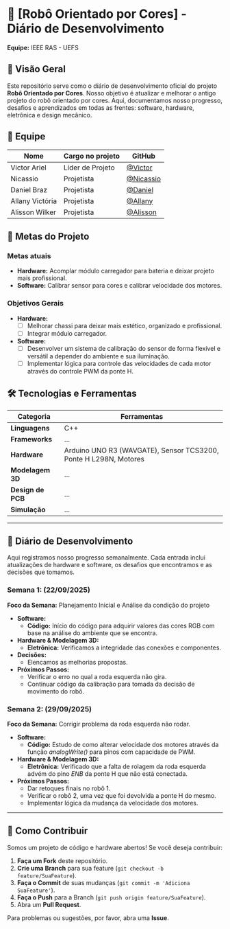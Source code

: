 # 🤖 [Robô Orientado por Cores] - Diário de Desenvolvimento

**Equipe:** IEEE RAS - UEFS

## 📝 Visão Geral

Este repositório serve como o diário de desenvolvimento oficial do projeto **Robô Orientado por Cores**. Nosso objetivo é atualizar e melhorar o antigo projeto do robô orientado por cores. Aqui, documentamos nosso progresso, desafios e aprendizados em todas as frentes: software, hardware, eletrônica e design mecânico.

## 👥 Equipe

| Nome                 | Cargo no projeto             | GitHub                                           |
| -------------------- | -------------------------    | ------------------------------------------       |
| Victor Ariel         | Líder de Projeto             | [@Victor](https://github.com/VitrolaVT)          |
| Nicassio             | Projetista                   | [@Nicassio](https://github.com/nicassiosantos)   |
| Daniel Braz          | Projetista                   | [@Daniel](https://github.com/DanielPortoBraz)    |
| Allany Victória      | Projetista                   | [@Allany](https://github.com/allanyvictoria)     |
| Alisson Wilker       | Projetista                   | [@Alisson](https://github.com/alissonwilker02)   |

## 🎯 Metas do Projeto

### Metas atuais

  * **Hardware:** Acomplar módulo carregador para bateria e deixar projeto mais profissional.
  * **Software:** Calibrar sensor para cores e calibrar velocidade dos motores.

### Objetivos Gerais

  - **Hardware:**
      - [ ] Melhorar chassi para deixar mais estético, organizado e profissional.
      - [ ] Integrar módulo carregador.
  - **Software:**
      - [ ] Desenvolver um sistema de calibração do sensor de forma flexível e versátil a depender do ambiente e sua iluminação.
      - [ ] Implementar lógica para controle das velocidades de cada motor através do controle PWM da ponte H.

## 🛠️ Tecnologias e Ferramentas

| Categoria         | Ferramentas                                                              |
| ----------------- | ------------------------------------------------------------------------ |
| **Linguagens**    | C++                                                                      |
| **Frameworks**    |...                                                                       |
| **Hardware**      | Arduino UNO R3 (WAVGATE), Sensor TCS3200, Ponte H L298N,  Motores        |
| **Modelagem 3D**  | ...                                                                      |
| **Design de PCB** | ...                                                                      |
| **Simulação**     | ...                                                                      |

-----

## 📓 Diário de Desenvolvimento

Aqui registramos nosso progresso semanalmente. Cada entrada inclui atualizações de hardware e software, os desafios que encontramos e as decisões que tomamos.

### Semana 1: (22/09/2025)

**Foco da Semana:** Planejamento Inicial e Análise da condição do projeto

  * **Software:**
      * **Código:** Início do código para adquirir valores das cores RGB com base na análise do ambiente que se encontra. 
  * **Hardware & Modelagem 3D:**
      * **Eletrônica:** Verificamos a integridade das conexões e componentes.
  * **Decisões:**
      * Elencamos as melhorias propostas.
  * **Próximos Passos:**
      * Verificar o erro no qual a roda esquerda não gira.
      * Continuar código da calibração para tomada da decisão de movimento do robô.

### Semana 2: (29/09/2025)

**Foco da Semana:** Corrigir problema da roda esquerda não rodar.

  * **Software:**
      * **Código:** Estudo de como alterar velocidade dos motores através da função *analogWrite()* para pinos com capacidade de PWM.
  * **Hardware & Modelagem 3D:**
      * **Eletrônica:** Verificado que a falta de rolagem da roda esquerda advém do pino *ENB* da ponte H que não está conectada. 
  * **Próximos Passos:**
      * Dar retoques finais no robô 1.
      * Verificar o robô 2, uma vez que foi devolvida a ponte H do mesmo.
      * Implementar lógica da mudança da velocidade dos motores.

---

## 🚀 Como Contribuir

Somos um projeto de código e hardware abertos\! Se você deseja contribuir:

1. **Faça um Fork** deste repositório.
2. **Crie uma Branch** para sua feature (`git checkout -b feature/SuaFeature`).
3. **Faça o Commit** de suas mudanças (`git commit -m 'Adiciona SuaFeature'`).
4. **Faça o Push** para a Branch (`git push origin feature/SuaFeature`).
5. Abra um **Pull Request**.

Para problemas ou sugestões, por favor, abra uma **Issue**.
